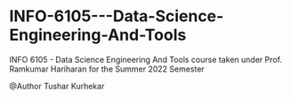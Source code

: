 # INFO-6105---Data-Science-Engineering-And-Tools
INFO 6105 - Data Science Engineering And Tools course taken under Prof. Ramkumar Hariharan for the Summer 2022 Semester

@Author Tushar Kurhekar
